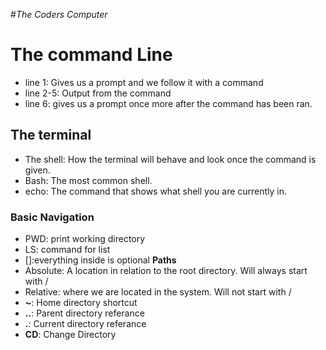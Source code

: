 #*The Coders Computer*

# The command Line
 - line 1: Gives us a prompt and we follow it with a command
 - line 2-5: Output from the command
 - line 6: gives us a prompt once more after the command has been ran.
 
 ## The terminal
 - The shell: How the terminal will behave and look once the command is given.
  - Bash: The most common shell.
  - echo: The command that shows what shell you are currently in.
  
  ### Basic Navigation
- PWD: print working directory 
- LS: command for list
- []:everything inside is optional
**Paths**
- Absolute: A location in relation to the root directory. Will always start with /
- Relative: where we are located in the system. Will not start with /
- **~**: Home directory shortcut
- **..**: Parent directory referance 
- **.**: Current directory referance
- **CD**: Change Directory
